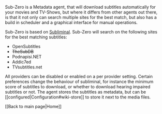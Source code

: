 Sub-Zero is a Metadata agent, that will download subtitles automatically for your movies and TV-Shows, but where it differs from other agents out there, is that it not only can search multiple sites for the best match, but also has a build in scheduler and a graphical interface for manual operations.  

Sub-Zero is based on [Subliminal](https://github.com/bramwalet/Subliminal.bundle). 
Sub-Zero will search on the following sites for the best matching subtitles:

* OpenSubtitles
* ~~TheSubDB~~
* Podnapisi.NET
* Addic7ed
* TVsubtitles.net

All providers can be disabled or enabled on a per provider setting. Certain preferences change the behaviour of subliminal, for instance the minimum score of subtitles to download, or whether to download hearing impaired subtitles or not. The agent stores the subtitles as metadata, but can be [[configured|Configuration#wiki-store]] to store it next to the media files.

[[Back to main page|Home]]